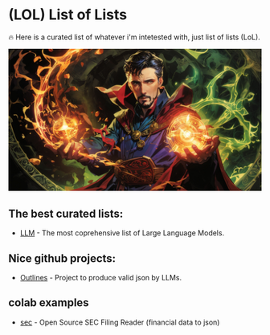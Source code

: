 # (LOL) List of Lists



🔥 Here is a curated list of whatever i'm intetested with, just list of lists (LoL).

![](resources/magic.jpg)

## The best curated lists:
- [LLM](https://github.com/Hannibal046/Awesome-LLM) - The most coprehensive list of Large Language Models.


## Nice github projects:
- [Outlines](https://github.com/outlines-dev/outlines) - Project to produce valid json by LLMs.

## colab examples
- [sec](https://colab.research.google.com/gist/virattt/04c9f7cc31e21f2f433906d27b84ed25/oss-sec-filing-reader.ipynb) - Open Source SEC Filing Reader (financial data to json)
